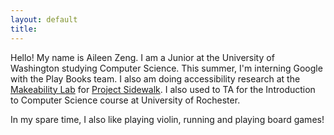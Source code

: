 ```yaml
---
layout: default
title: 
---
```


Hello! My name is Aileen Zeng. I am a Junior at the University of Washington studying Computer 
Science. This summer, I'm interning Google with the Play Books team. I also am doing accessibility 
research at the [Makeability Lab](https://makeabilitylab.cs.washington.edu/) for 
[Project Sidewalk](https://sidewalk-sea.cs.washington.edu/). I also used to TA for the Introduction
to Computer Science course at University of Rochester.

In my spare time, I also like playing violin, running and playing board games! 
